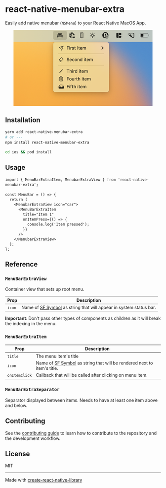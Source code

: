 # react-native-menubar-extra

Easily add native menubar (`NSMenu`) to your React Native MacOS App.

<p align="center">
  <img src="img/example-usage.png" alt="ViewPager" width="450">
</p>

## Installation

```sh
yarn add react-native-menubar-extra
# or ---
npm install react-native-menubar-extra
```

```sh
cd ios && pod install
```

## Usage

```tsx
import { MenuBarExtraItem, MenubarExtraView } from 'react-native-menubar-extra';

const MenuBar = () => {
  return (
    <MenubarExtraView icon="car">
      <MenuBarExtraItem
        title="Item 1"
        onItemPress={() => {
          console.log('Item pressed');
        }}
      />
    </MenubarExtraView>
  );
};
```

## Reference

### `MenuBarExtraView`

Container view that sets up root menu.

| Prop   | Description                                                                                                   |
| ------ | ------------------------------------------------------------------------------------------------------------- |
| `icon` | Name of [SF Symbol](https://developer.apple.com/sf-symbols/) as string that will appear in system status bar. |

**Important**: Don't pass other types of components as children as it will break the indexing in the menu.

### `MenuBarExtraItem`

| Prop          | Description                                                                                                        |
| ------------- | ------------------------------------------------------------------------------------------------------------------ |
| `title`       | The menu item's title                                                                                              |
| `icon`        | Name of [SF Symbol](https://developer.apple.com/sf-symbols/) as string that will be rendered next to item's title. |
| `onItemClick` | Callback that will be called after clicking on menu item.                                                          |

### `MenuBarExtraSeparator`

Separator displayed between items. Needs to have at least one item above and below.

## Contributing

See the [contributing guide](CONTRIBUTING.md) to learn how to contribute to the repository and the development workflow.

## License

MIT

---

Made with [create-react-native-library](https://github.com/callstack/react-native-builder-bob)
